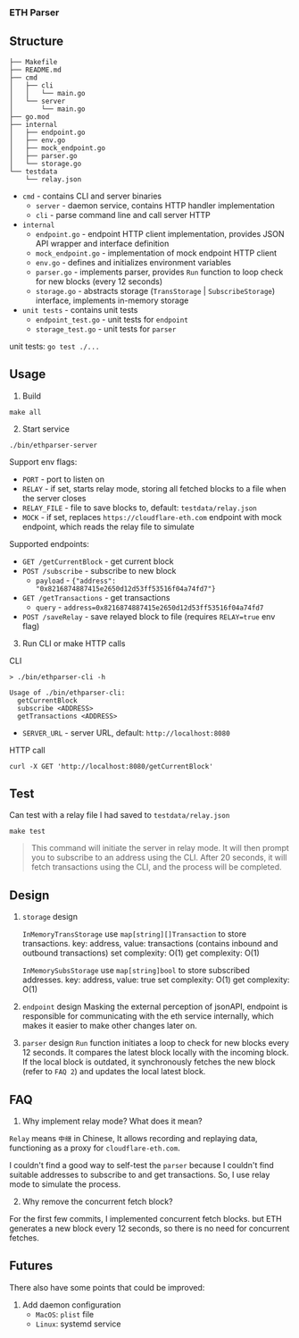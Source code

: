 ### ETH Parser

## Structure

```
├── Makefile
├── README.md
├── cmd
│   ├── cli
│   │   └── main.go
│   └── server
│       └── main.go
├── go.mod
├── internal
│   ├── endpoint.go
│   ├── env.go
│   ├── mock_endpoint.go
│   ├── parser.go
│   └── storage.go
└── testdata
    └── relay.json
```

- `cmd` - contains CLI and server binaries
  - `server` - daemon service, contains HTTP handler implementation
  - `cli` - parse command line and call server HTTP
- `internal`
  - `endpoint.go` - endpoint HTTP client implementation, provides JSON API wrapper and interface definition
  - `mock_endpoint.go` - implementation of mock endpoint HTTP client
  - `env.go` - defines and initializes environment variables
  - `parser.go` - implements parser, provides `Run` function to loop check for new blocks (every 12 seconds)
  - `storage.go` - abstracts storage (`TransStorage` | `SubscribeStorage`) interface, implements in-memory storage
- `unit tests` - contains unit tests
  - `endpoint_test.go` - unit tests for `endpoint`
  - `storage_test.go` - unit tests for `parser`

unit tests: `go test ./...`

## Usage

1. Build 
```shell
make all
```
2. Start service
```shell
./bin/ethparser-server
```

Support env flags:
- `PORT` - port to listen on
- `RELAY` - if set, starts relay mode, storing all fetched blocks to a file when the server closes
- `RELAY_FILE` - file to save blocks to, default: `testdata/relay.json`
- `MOCK` - if set, replaces `https://cloudflare-eth.com` endpoint with mock endpoint, which reads the relay file to simulate

Supported endpoints:
- `GET /getCurrentBlock` - get current block
- `POST /subscribe` - subscribe to new block
  - `payload` - `{"address": "0x8216874887415e2650d12d53ff53516f04a74fd7"}`
- `GET /getTransactions` - get transactions
  - `query` - `address=0x8216874887415e2650d12d53ff53516f04a74fd7`
- `POST /saveRelay` - save relayed block to file (requires `RELAY=true` env flag)

3. Run CLI or make HTTP calls

CLI
```shell
> ./bin/ethparser-cli -h 

Usage of ./bin/ethparser-cli:
  getCurrentBlock
  subscribe <ADDRESS>
  getTransactions <ADDRESS>
```
- `SERVER_URL` - server URL, default: `http://localhost:8080`

HTTP call
```shell
curl -X GET 'http://localhost:8080/getCurrentBlock'
```

## Test 
Can test with a relay file I had saved to `testdata/relay.json`

```fish
make test
```

> This command will initiate the server in relay mode. It will then prompt you to subscribe to an address using the CLI. After 20 seconds, it will fetch transactions using the CLI, and the process will be completed.

## Design
1. `storage` design
   
   `InMemoryTransStorage` use `map[string][]Transaction` to store transactions.
   key: address, value: transactions (contains inbound and outbound transactions)
   set complexity: O(1)
   get complexity: O(1)

   `InMemorySubsStorage` use `map[string]bool` to store subscribed addresses.
   key: address, value: true
   set complexity: O(1)
   get complexity: O(1)

2. `endpoint` design
   Masking the external perception of jsonAPI, endpoint is responsible for communicating with the eth service internally, which makes it easier to make other changes later on.

3. `parser` design
   `Run` function initiates a loop to check for new blocks every 12 seconds. It compares the latest block locally with the incoming block. If the local block is outdated, it synchronously fetches the new block (refer to `FAQ 2`) and updates the local latest block.

## FAQ

1. Why implement relay mode? What does it mean?

`Relay` means `中继` in Chinese, It allows recording and replaying data, functioning as a proxy for `cloudflare-eth.com`.

I couldn't find a good way to self-test the `parser` because I couldn't find suitable addresses to subscribe to and get transactions. So, I use relay mode to simulate the process.

2. Why remove the concurrent fetch block?

For the first few commits, I implemented concurrent fetch blocks.
but ETH generates a new block every 12 seconds, so there is no need for concurrent fetches.

## Futures

There also have some points that could be improved:
1. Add daemon configuration
   - `MacOS`: `plist` file
   - `Linux`: systemd service